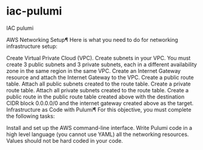# iac-pulumi
IAC pulumi

AWS Networking Setup¶
Here is what you need to do for networking infrastructure setup:

Create Virtual Private Cloud (VPC).
Create subnets in your VPC. You must create 3 public subnets and 3 private subnets, each in a different availability zone in the same region in the same VPC.
Create an Internet Gateway resource and attach the Internet Gateway to the VPC.
Create a public route table. Attach all public subnets created to the route table.
Create a private route table. Attach all private subnets created to the route table.
Create a public route in the public route table created above with the destination CIDR block 0.0.0.0/0 and the internet gateway created above as the target.
Infrastructure as Code with Pulumi¶
For this objective, you must complete the following tasks:

Install and set up the AWS command-line interface.
Write Pulumi code in a high level language (you cannot use YAML) all the networking resources.
Values should not be hard coded in your code.
